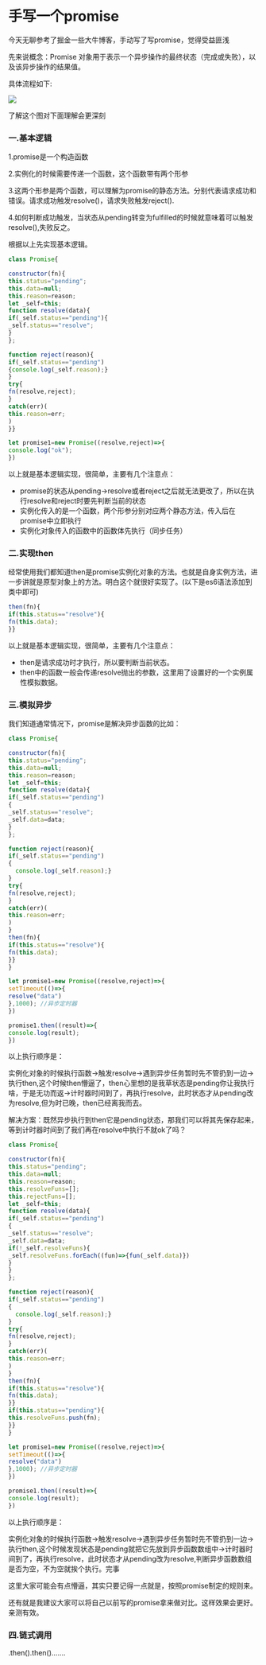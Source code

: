 # 手写一个promise

今天无聊参考了掘金一些大牛博客，手动写了写promise，觉得受益匪浅

先来说概念：Promise 对象用于表示一个异步操作的最终状态（完成或失败），以及该异步操作的结果值。

具体流程如下:

![](https://hansu-1253325863.cos.ap-shanghai.myqcloud.com/%E9%9D%A2%E8%AF%95/promises.png)

了解这个图对下面理解会更深刻

### 一.基本逻辑

1.promise是一个构造函数

2.实例化的时候需要传递一个函数，这个函数带有两个形参

3.这两个形参是两个函数，可以理解为promise的静态方法。分别代表请求成功和错误。请求成功触发resolve()，请求失败触发reject().

4.如何判断成功触发，当状态从pending转变为fulfilled的时候就意味着可以触发resolve(),失败反之。

根据以上先实现基本逻辑。

```javascript
class Promise{

constructor(fn){
this.status="pending";
this.data=null;
this.reason=reason;
let _self=this;
function resolve(data){
if(_self.status=="pending"){
_self.status=="resolve";  
}
};

function reject(reason){
if(_self.status=="pending")
{console.log(_self.reason);}
}
try{
fn(resolve,reject);  
}
catch(err)(
this.reason=err;
)  
}}

let promise1=new Promise((resolve,reject)=>{
console.log("ok");
})
```

以上就是基本逻辑实现，很简单，主要有几个注意点：

* promise的状态从pending->resolve或者reject之后就无法更改了，所以在执行resolve和reject时要先判断当前的状态
* 实例化传入的是一个函数，两个形参分别对应两个静态方法，传入后在promise中立即执行
* 实例化对象传入的函数中的函数体先执行（同步任务）

### 二.实现then

经常使用我们都知道then是promise实例化对象的方法。也就是自身实例方法，进一步讲就是原型对象上的方法。明白这个就很好实现了。(以下是es6语法添加到类中即可)

```javascript
then(fn){
if(this.status=="resolve"){
fn(this.data);  
}}
```

以上就是基本逻辑实现，很简单，主要有几个注意点：

* then是请求成功时才执行，所以要判断当前状态。
* then中的函数一般会传递resolve抛出的参数，这里用了设置好的一个实例属性模拟数据。

### 三.模拟异步

我们知道通常情况下，promise是解决异步函数的比如：

```javascript
class Promise{

constructor(fn){
this.status="pending";
this.data=null;
this.reason=reason;
let _self=this;
function resolve(data){
if(_self.status=="pending")
{ 
_self.status=="resolve";
_self.data=data;
}
};

function reject(reason){
if(_self.status=="pending")
{
  console.log(_self.reason);}
}
try{
fn(resolve,reject);  
}
catch(err)(
this.reason=err;
)  
}
then(fn){
if(this.status=="resolve"){
fn(this.data);  
}}
}

let promise1=new Promise((resolve,reject)=>{
setTimeout(()=>{
resolve("data")
},1000); //异步定时器
})

promise1.then((result)=>{
console.log(result);  
})
```

以上执行顺序是：

实例化对象的时候执行函数->触发resolve->遇到异步任务暂时先不管扔到一边->执行then,这个时候then懵逼了，then心里想的是我草状态是pending你让我执行啥，于是无功而返->计时器时间到了，再执行resolve，此时状态才从pending改为resolve,但为时已晚，then已经离我而去。

解决方案：既然异步执行到then它是pending状态，那我们可以将其先保存起来，等到计时器时间到了我们再在resolve中执行不就ok了吗？

```javascript
class Promise{

constructor(fn){
this.status="pending";
this.data=null;
this.reason=reason;
this.resolveFuns=[];
this.rejectFuns=[];
let _self=this;
function resolve(data){
if(_self.status=="pending")
{ 
_self.status=="resolve";
_self.data=data;
if(!_self.resolveFuns){
_self.resolveFuns.forEach((fun)=>{fun(_self.data)})  
}
}
};

function reject(reason){
if(_self.status=="pending")
{
  console.log(_self.reason);}
}
try{
fn(resolve,reject);  
}
catch(err)(
this.reason=err;
)  
}
then(fn){
if(this.status=="resolve"){
fn(this.data);  
}}
if(this.status=="pending"){
this.resolveFuns.push(fn);
}}  
}

let promise1=new Promise((resolve,reject)=>{
setTimeout(()=>{
resolve("data")
},1000); //异步定时器
})

promise1.then((result)=>{
console.log(result);  
})
```

以上执行顺序是：

实例化对象的时候执行函数->触发resolve->遇到异步任务暂时先不管扔到一边->执行then,这个时候发现状态是pending就把它先放到异步函数数组中->计时器时间到了，再执行resolve，此时状态才从pending改为resolve,判断异步函数数组是否为空，不为空就挨个执行。完事

这里大家可能会有点懵逼，其实只要记得一点就是，按照promise制定的规则来。

还有就是我建议大家可以将自己以前写的promise拿来做对比。这样效果会更好。亲测有效。

### 四.链式调用

.then().then().......

